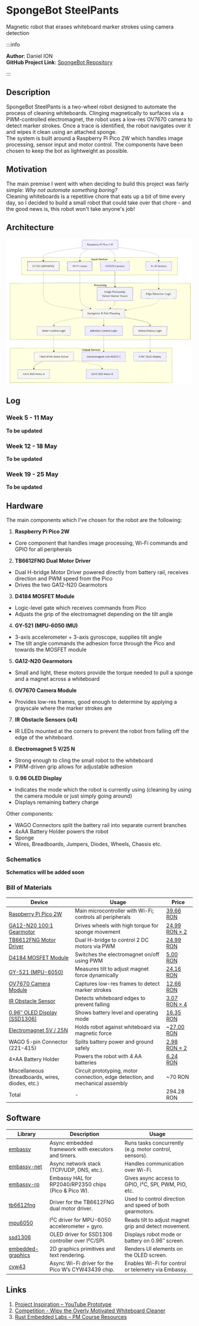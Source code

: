# SpongeBot SteelPants
Magnetic robot that erases whiteboard marker strokes using camera detection

:::info 

**Author**: Daniel ION \
**GitHub Project Link**: [SpongeBot Repository](https://github.com/UPB-PMRust-Students/proiect-DaniPTRK)

:::

## Description

SpongeBot SteelPants is a two-wheel robot designed to automate the process of cleaning
whiteboards. Clinging magnetically to surfaces via a PWM-controlled electromagnet, the
robot uses a low-res OV7670 camera to detect marker strokes. Once a trace is identified,
the robot navigates over it and wipes it clean using an attached sponge. \
The system is built around a Raspberry Pi Pico 2W which handles image processing,
sensor input and motor control. The components have been chosen to keep the bot as
lightweight as possible.

## Motivation

The main premise I went with when deciding to build this project was fairly simple:
*Why not automate something boring?*\
Cleaning whiteboards is a repetitive chore that eats up a bit of time every day, so
I decided to build a small robot that could take over that chore - and the good news is,
this robot won't take anyone's job!

## Architecture 
![Architecture](images/spongebot_arch.webp)


## Log

<!-- write your progress here every week -->

### Week 5 - 11 May
**To be updated**

### Week 12 - 18 May
**To be updated**

### Week 19 - 25 May
**To be updated**

## Hardware

The main components which I've chosen for the robot are the following:
1. **Raspberry Pi Pico 2W**
* Core component that handles image processing, Wi-Fi commands and GPIO for all
peripherals

2. **TB6612FNG Dual Motor Driver**
* Dual H-bridge Motor Driver powered directly from battery rail, receives direction
and PWM speed from the Pico
* Drives the two GA12-N20 Gearmotors

3. **D4184 MOSFET Module**
* Logic-level gate which receives commands from Pico
* Adjusts the grip of the electromagnet depending on the tilt angle

4. **GY-521 (MPU-6050 IMU)**
* 3-axis accelerometer + 3-axis gyroscope, supplies tilt angle
* The tilt angle commands the adhesion force through the Pico and towards the MOSFET
module

5. **GA12-N20 Gearmotors**
* Small and light, these motors provide the torque needed to pull a sponge and a magnet
across a whiteboard

6. **OV7670 Camera Module**
* Provides low-res frames, good enough to determine by applying a grayscale where the
marker strokes are

7. **IR Obstacle Sensors (x4)**
* IR LEDs mounted at the corners to prevent the robot from falling off the edge of the
whiteboard.

8. **Electromagnet 5 V/25 N**
* Strong enough to cling the small robot to the whiteboard
* PWM-driven grip allows for adjustable adhesion

9. **0.96 OLED Display**
* Indicates the mode which the robot is currently using (cleaning by using the camera
module or just simply going around)
* Displays remaining battery charge

Other components:
* WAGO Connectors split the battery rail into separate current branches
* 4xAA Battery Holder powers the robot
* Sponge
* Wires, Breadboards, Jumpers, Diodes, Wheels, Chassis etc.

### Schematics

**Schematics will be added soon**

### Bill of Materials

<!-- Fill out this table with all the hardware components that you might need.

The format is 
```
| [Device](link://to/device) | This is used ... | [price](link://to/store) |

```

-->

| Device | Usage | Price |
|--------|--------|-------|
| [Raspberry Pi Pico 2W](https://datasheets.raspberrypi.com/pico/pico-datasheet.pdf) | Main microcontroller with Wi-Fi; controls all peripherals | [39.66 RON](https://www.optimusdigital.ro/en/raspberry-pi-boards/13327-raspberry-pi-pico-2-w.html) |
| [GA12-N20 100:1 Gearmotor](https://temperosystems.com.au/wp-content/uploads/2021/03/N20-Micro-Speed-Gear-Motor.pdf) | Drives wheels with high torque for sponge movement | [24.99 RON × 2](https://www.optimusdigital.ro/en/micro-gearmotors/680-micro-motor-cu-reductor-ga12-n20-110.html) |
| [TB6612FNG Motor Driver](https://cdn.sparkfun.com/datasheets/Robotics/TB6612FNG.pdf) | Dual H-bridge to control 2 DC motors via PWM | [24.99 RON](https://www.optimusdigital.ro/en/brushed-motor-drivers/134-tb6612fng-dual-motor-driver-1-a.html) |
| [D4184 MOSFET Module](https://protosupplies.com/product/d4184-mosfet-control-module/) | Switches the electromagnet on/off using PWM | [5.00 RON](https://www.optimusdigital.ro/en/relay-modules/12509-d4184-mosfet-control-module-replacement-relay.html) |
| [GY-521 (MPU-6050)](https://invensense.tdk.com/wp-content/uploads/2015/02/MPU-6000-Datasheet1.pdf) | Measures tilt to adjust magnet force dynamically | [24.16 RON](https://sigmanortec.ro/Modul-giroscopic-si-accelerometru-3-axe-GY-521-p126016326) |
| [OV7670 Camera Module](https://web.mit.edu/6.111/www/f2016/tools/OV7670_2006.pdf) | Captures low-res frames to detect marker strokes | [12.66 RON](https://sigmanortec.ro/Modul-camera-OV7670-p135315688) |
| [IR Obstacle Sensor](https://protosupplies.com/product/ir-obstacle-avoidance-sensor-module/) | Detects whiteboard edges to prevent falling | [3.07 RON × 4](https://sigmanortec.ro/Senzor-obstacol-IR-p125423458) |
| [0.96″ OLED Display (SSD1306)](https://cdn-shop.adafruit.com/datasheets/SSD1306.pdf) | Shows battery level and operating mode | [16.35 RON](https://sigmanortec.ro/Display-OLED-0-96-I2C-IIC-Albastru-p135055705) |
| [Electromagnet 5V / 25N](https://www.adafruit.com/product/3872#technical-details) | Holds robot against whiteboard via magnetic force | ~[27.00 RON](https://ampul.eu/ro/electromagnei-adezivi/2169-1602-electromagnet-25kg-25n-20x15mm#/432-tensiune-5_v_dc) |
| WAGO 5-pin Connector (221-415) | Splits battery power and ground safely | [2.98 RON × 2](https://sigmanortec.ro/en/wago-5-pin-connector) |
| 4×AA Battery Holder | Powers the robot with 4 AA batteries | [6.24 RON](https://sigmanortec.ro/Suport-4-baterii-AA-cu-capac-si-intrerupator-p172447738) |
| Miscellaneous (breadboards, wires, diodes, etc.) | Circuit prototyping, motor connection, edge detection, and mechanical assembly | ~70 RON |
| Total | - | 294.28 RON |

## Software

| Library | Description | Usage |
|---------|-------------|-------|
| [embassy](https://embassy.dev/) | Async embedded framework with executors and timers. | Runs tasks concurrently (e.g. motor control, sensors). |
| [embassy-net](https://docs.embassy.dev/embassy-net) | Async network stack (TCP/UDP, DNS, etc.). | Handles communication over Wi-Fi. |
| [embassy-rp](https://crates.io/crates/embassy-rp) | Embassy HAL for RP2040/RP2350 chips (Pico & Pico W). | Gives async access to GPIO, I²C, SPI, PWM, PIO, etc. |
| [tb6612fng](https://docs.rs/tb6612fng) | Driver for the TB6612FNG dual motor driver. | Used to control direction and speed of both gearmotors. |
| [mpu6050](https://crates.io/crates/mpu6050) | I²C driver for MPU-6050 accelerometer + gyro. | Reads tilt to adjust magnet grip and detect movement. |
| [ssd1306](https://docs.rs/ssd1306) | OLED driver for SSD1306 controller over I²C/SPI. | Displays robot mode or battery on 0.96″ screen. |
| [embedded-graphics](https://github.com/embedded-graphics/embedded-graphics) | 2D graphics primitives and text rendering. | Renders UI elements on the OLED screen. |
| [cyw43](https://docs.embassy.dev/cyw43) | Async Wi-Fi driver for the Pico W’s CYW43439 chip. | Enables Wi-Fi for control or telemetry via Embassy. |

## Links

<!-- Add a few links that inspired you and that you think you will use for your project -->

1. [Project Inspiration – YouTube Prototype](https://www.youtube.com/watch?v=DSR4BmmaPEk)
2. [Competition - Wipy the Overly Motivated Whiteboard Cleaner](https://www.instructables.com/Wipy-the-Overly-Motivated-Whiteboard-Cleaner/)
3. [Rust Embedded Labs – PM Course Resources](https://pmrust.pages.upb.ro/docs/acs_cc/category/lab)